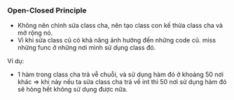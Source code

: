 ### Open-Closed Principle

- Không nên chỉnh sửa class cha, nên tạo class con kế thừa class cha và mở rộng nó.
- Vì khi sửa class cũ có khả năng ảnh hưởng đến những code cũ. miss những func ở những nơi mình sử dụng class đó.

Ví dụ:
- 1 hàm trong class cha trả vễ chuỗi, và sử dụng hàm đó ở khoảng 50 nơi khác
=> khi này nếu ta sửa class cha trả về int thì 50 nơi sử dụng hàm đó sẽ hỏng hết không sử dụng được nữa.
